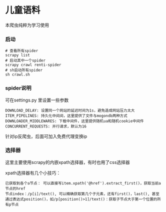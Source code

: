 # 儿童语料
本爬虫纯粹为学习使用

### 启动

```
# 查看所有spider
scrapy list
# 启动其中一个spider
scrapy crawl renti-spider
# sh启动所有spider
sh crawl.sh
```

### spider说明

可在settings.py 里设置一些参数

```
DOWNLOAD_DELAY: 设置同一个网站的延迟时间为1s，避免造成网站压力太大
ITEM_PIPELINES: 持久化中间间，这里提供了文件与mogondb两种方式
DOWNLOADER_MIDDLEWARES: 下载中间件，这里提供随机ua和随机cookie中间件
CONCURRENT_REQUESTS: 并行请求，默认为16
```
针对ip反爬虫，后面可加入免费代理变换ip

### 选择器

这里主要使用scrapy的内嵌xpath选择器，有时也用了css选择器

xpath选择器有几个小技巧：

```
已获取到各个a节点： 可以直接写item.xpath('@href').extract_first()，获取当前a节点的href
节点index：/p[i]/text(), 可以精确获取第几个子元素，还有first()，last(), 甚至通过表达式position()，如/p[position()>1]/text()：获取子节点大于第一个位置的所有p节点
```
